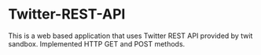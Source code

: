 # Twitter-REST-API

This is a web based application that uses Twitter REST API provided by twit sandbox. Implemented HTTP GET and POST methods.
